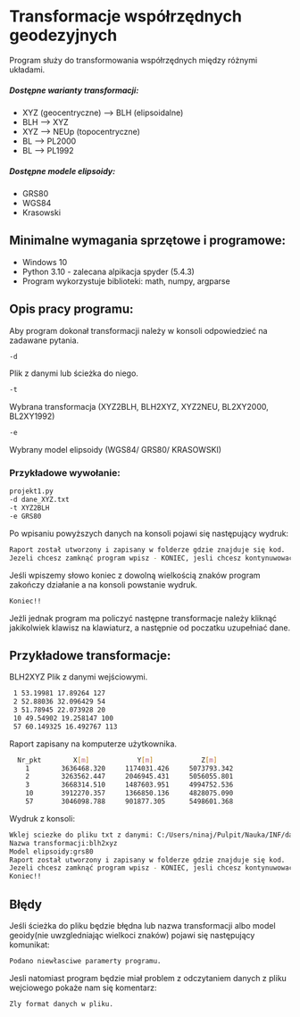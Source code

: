 # Transformacje współrzędnych geodezyjnych 
Program służy do transformowania współrzędnych między różnymi układami.
##### Dostępne warianty transformacji:
- XYZ (geocentryczne) --> BLH (elipsoidalne)
- BLH --> XYZ
- XYZ --> NEUp (topocentryczne)
- BL --> PL2000
- BL --> PL1992
##### Dostępne modele elipsoidy:
- GRS80
- WGS84
- Krasowski

## Minimalne wymagania sprzętowe i programowe:
- Windows 10
- Python 3.10 - zalecana alpikacja spyder (5.4.3)
- Program wykorzystuje biblioteki: math, numpy, argparse

## Opis pracy programu:
Aby program dokonał transformacji należy w konsoli odpowiedzieć na zadawane pytania.
```sh
-d
```
Plik z danymi lub ścieżka do niego.
```sh
-t
```
Wybrana transformacja (XYZ2BLH, BLH2XYZ, XYZ2NEU, BL2XY2000, BL2XY1992)
```sh
-e
```
Wybrany model elipsoidy (WGS84/ GRS80/ KRASOWSKI)

### Przykładowe wywołanie:
```sh
projekt1.py
-d dane_XYZ.txt
-t XYZ2BLH
-e GRS80
```
Po wpisaniu powyższych danych na konsoli pojawi się następujący wydruk:
```sh
Raport został utworzony i zapisany w folderze gdzie znajduje się kod.
Jezeli chcesz zamknąć program wpisz - KONIEC, jesli chcesz kontynuwować napisz cokolwiek: 
```
Jeśli wpiszemy słowo koniec z dowolną wielkością znaków program zakończy działanie a na konsoli powstanie wydruk.
```sh
Koniec!!
```
Jeżli jednak program ma policzyć następne transformacje należy kliknąć jakikolwiek klawisz na klawiaturz, a następnie od poczatku uzupełniać dane.

## Przykładowe transformacje:
BLH2XYZ
Plik z danymi wejściowymi.
```sh
 1 53.19981 17.89264 127
 2 52.88036 32.096429 54
 3 51.78945 22.073928 20
 10 49.54902 19.258147 100
 57 60.149325 16.492767 113
```
Raport zapisany na komputerze użytkownika.
```sh
  Nr_pkt        X[m]            Y[m]            Z[m]      
    1        3636468.320     1174031.426     5073793.342  
    2        3263562.447     2046945.431     5056055.801  
    3        3668314.510     1487603.951     4994752.536  
    10       3912270.357     1366850.136     4828075.090  
    57       3046098.788     901877.305      5498601.368  
```
Wydruk z konsoli:
```sh
Wklej sciezke do pliku txt z danymi: C:/Users/ninaj/Pulpit/Nauka/INF/dane_BLH.txt
Nazwa transformacji:blh2xyz
Model elipsoidy:grs80
Raport został utworzony i zapisany w folderze gdzie znajduje się kod.
Jezeli chcesz zamknąć program wpisz - KONIEC, jesli chcesz kontynuwować napisz cokolwiek: koniec
Koniec!!
```

## Błędy
Jeśli ścieżka do pliku będzie błędna lub nazwa transformacji albo model geoidy(nie uwzgledniając wielkoci znaków) pojawi się następujący komunikat:
```sh
Podano niewłasciwe paramerty programu.
```
Jesli natomiast program będzie miał problem z odczytaniem danych z pliku wejciowego pokaże nam się komentarz:
```sh
Zly format danych w pliku.
```
